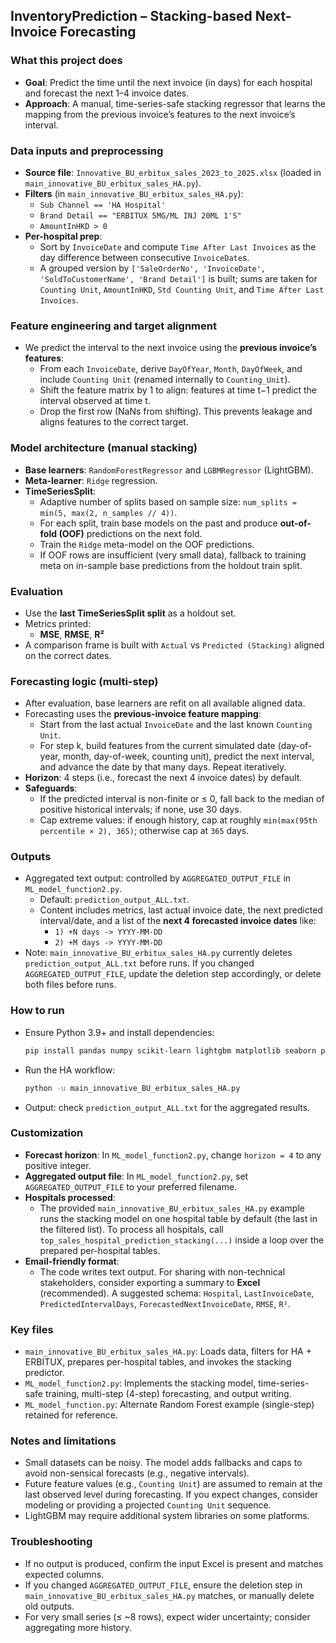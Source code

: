 ## InventoryPrediction – Stacking-based Next-Invoice Forecasting

### What this project does
- **Goal**: Predict the time until the next invoice (in days) for each hospital and forecast the next 1–4 invoice dates.
- **Approach**: A manual, time-series-safe stacking regressor that learns the mapping from the previous invoice’s features to the next invoice’s interval.

### Data inputs and preprocessing
- **Source file**: `Innovative_BU_erbitux_sales_2023_to_2025.xlsx` (loaded in `main_innovative_BU_erbitux_sales_HA.py`).
- **Filters** (in `main_innovative_BU_erbitux_sales_HA.py`):
  - `Sub Channel == 'HA Hospital'`
  - `Brand Detail == "ERBITUX 5MG/ML INJ 20ML 1'S"`
  - `AmountInHKD > 0`
- **Per-hospital prep**:
  - Sort by `InvoiceDate` and compute `Time After Last Invoices` as the day difference between consecutive `InvoiceDate`s.
  - A grouped version by `['SaleOrderNo', 'InvoiceDate', 'SoldToCustomerName', 'Brand Detail']` is built; sums are taken for `Counting Unit`, `AmountInHKD`, `Std Counting Unit`, and `Time After Last Invoices`.

### Feature engineering and target alignment
- We predict the interval to the next invoice using the **previous invoice’s features**:
  - From each `InvoiceDate`, derive `DayOfYear`, `Month`, `DayOfWeek`, and include `Counting Unit` (renamed internally to `Counting_Unit`).
  - Shift the feature matrix by 1 to align: features at time t−1 predict the interval observed at time t.
  - Drop the first row (NaNs from shifting). This prevents leakage and aligns features to the correct target.

### Model architecture (manual stacking)
- **Base learners**: `RandomForestRegressor` and `LGBMRegressor` (LightGBM).
- **Meta-learner**: `Ridge` regression.
- **TimeSeriesSplit**:
  - Adaptive number of splits based on sample size: `num_splits = min(5, max(2, n_samples // 4))`.
  - For each split, train base models on the past and produce **out-of-fold (OOF)** predictions on the next fold.
  - Train the `Ridge` meta-model on the OOF predictions.
  - If OOF rows are insufficient (very small data), fallback to training meta on in-sample base predictions from the holdout train split.

### Evaluation
- Use the **last TimeSeriesSplit split** as a holdout set.
- Metrics printed:
  - **MSE**, **RMSE**, **R²**
- A comparison frame is built with `Actual` vs `Predicted (Stacking)` aligned on the correct dates.

### Forecasting logic (multi-step)
- After evaluation, base learners are refit on all available aligned data.
- Forecasting uses the **previous-invoice feature mapping**:
  - Start from the last actual `InvoiceDate` and the last known `Counting Unit`.
  - For step k, build features from the current simulated date (day-of-year, month, day-of-week, counting unit), predict the next interval, and advance the date by that many days. Repeat iteratively.
- **Horizon**: 4 steps (i.e., forecast the next 4 invoice dates) by default.
- **Safeguards**:
  - If the predicted interval is non-finite or ≤ 0, fall back to the median of positive historical intervals; if none, use 30 days.
  - Cap extreme values: if enough history, cap at roughly `min(max(95th percentile × 2), 365)`; otherwise cap at `365` days.

### Outputs
- Aggregated text output: controlled by `AGGREGATED_OUTPUT_FILE` in `ML_model_function2.py`.
  - Default: `prediction_output_ALL.txt`.
  - Content includes metrics, last actual invoice date, the next predicted interval/date, and a list of the **next 4 forecasted invoice dates** like:
    - `1) +N days -> YYYY-MM-DD`
    - `2) +M days -> YYYY-MM-DD`
- Note: `main_innovative_BU_erbitux_sales_HA.py` currently deletes `prediction_output_ALL.txt` before runs. If you changed `AGGREGATED_OUTPUT_FILE`, update the deletion step accordingly, or delete both files before runs.

### How to run
- Ensure Python 3.9+ and install dependencies:
  ```bash
  pip install pandas numpy scikit-learn lightgbm matplotlib seaborn plotly openpyxl
  ```
- Run the HA workflow:
  ```bash
  python -u main_innovative_BU_erbitux_sales_HA.py
  ```
- Output: check `prediction_output_ALL.txt` for the aggregated results.

### Customization
- **Forecast horizon**: In `ML_model_function2.py`, change `horizon = 4` to any positive integer.
- **Aggregated output file**: In `ML_model_function2.py`, set `AGGREGATED_OUTPUT_FILE` to your preferred filename.
- **Hospitals processed**:
  - The provided `main_innovative_BU_erbitux_sales_HA.py` example runs the stacking model on one hospital table by default (the last in the filtered list). To process all hospitals, call `top_sales_hospital_prediction_stacking(...)` inside a loop over the prepared per-hospital tables.
- **Email-friendly format**:
  - The code writes text output. For sharing with non-technical stakeholders, consider exporting a summary to **Excel** (recommended). A suggested schema: `Hospital`, `LastInvoiceDate`, `PredictedIntervalDays`, `ForecastedNextInvoiceDate`, `RMSE`, `R²`.

### Key files
- `main_innovative_BU_erbitux_sales_HA.py`: Loads data, filters for HA + ERBITUX, prepares per-hospital tables, and invokes the stacking predictor.
- `ML_model_function2.py`: Implements the stacking model, time-series-safe training, multi-step (4-step) forecasting, and output writing.
- `ML_model_function.py`: Alternate Random Forest example (single-step) retained for reference.

### Notes and limitations
- Small datasets can be noisy. The model adds fallbacks and caps to avoid non-sensical forecasts (e.g., negative intervals).
- Future feature values (e.g., `Counting Unit`) are assumed to remain at the last observed level during forecasting. If you expect changes, consider modeling or providing a projected `Counting Unit` sequence.
- LightGBM may require additional system libraries on some platforms.

### Troubleshooting
- If no output is produced, confirm the input Excel is present and matches expected columns.
- If you changed `AGGREGATED_OUTPUT_FILE`, ensure the deletion step in `main_innovative_BU_erbitux_sales_HA.py` matches, or manually delete old outputs.
- For very small series (≤ ~8 rows), expect wider uncertainty; consider aggregating more history.
